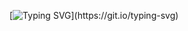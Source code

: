 [![Typing SVG](https://readme-typing-svg.demolab.com?font=Ubuntu+Mono&size=48&pause=1000&color=000000&multiline=true&width=750&height=150&lines=Hi%2C+I'm+Arman+%F0%9F%91%8B%F0%9F%8F%BC;Python%F0%9F%90%8D+and+Java%E2%98%95%EF%B8%8F+Enthusiast.)](https://git.io/typing-svg)
